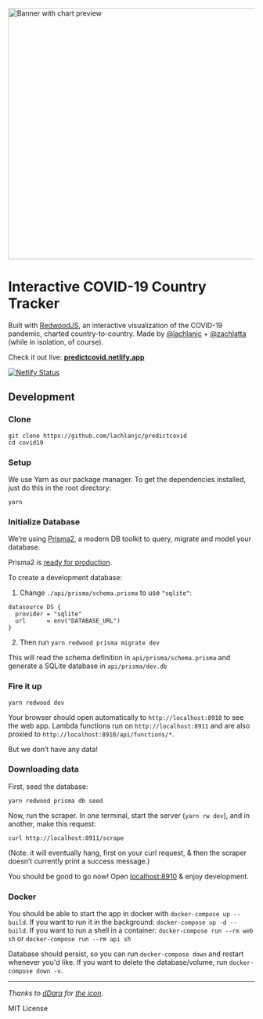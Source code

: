 <img src="https://predictcovid.netlify.app/card.png" width="512" alt="Banner with chart preview" />

# Interactive COVID-19 Country Tracker

Built with [RedwoodJS](https://redwoodjs.com), an interactive visualization of the COVID-19 pandemic,
charted country-to-country. Made by [@lachlanjc](https://lachlanjc.com) +
[@zachlatta](https://zachlatta.com) (while in isolation, of course).

Check it out live: [**predictcovid.netlify.app**](https://predictcovid.netlify.app/)

[![Netlify Status](https://api.netlify.com/api/v1/badges/bdfb5b9d-a04d-4f31-88b6-b8fe7c10c14c/deploy-status)](https://app.netlify.com/sites/predictcovid/deploys)

## Development

### Clone

```terminal
git clone https://github.com/lachlanjc/predictcovid
cd covid19
```

### Setup

We use Yarn as our package manager. To get the dependencies installed, just do this in the root directory:

```terminal
yarn
```

### Initialize Database

We’re using [Prisma2](https://github.com/prisma/prisma2), a modern DB toolkit to query, migrate and model your database.

Prisma2 is [ready for production](https://isprisma2ready.com).

To create a development database:

1. Change `./api/prisma/schema.prisma` to use `"sqlite"`:

```prisma
datasource DS {
  provider = "sqlite"
  url      = env("DATABASE_URL")
}
```

2. Then run `yarn redwood prisma migrate dev`

This will read the schema definition in `api/prisma/schema.prisma` and generate a SQLite database in `api/prisma/dev.db`

### Fire it up

```terminal
yarn redwood dev
```

Your browser should open automatically to `http://localhost:8910` to see the web app. Lambda functions run on
`http://localhost:8911` and are also proxied to `http://localhost:8910/api/functions/*`.

But we don’t have any data!

### Downloading data

First, seed the database:

```terminal
yarn redwood prisma db seed
```

Now, run the scraper. In one terminal, start the server (`yarn rw dev`), and in another, make this request:

```terminal
curl http://localhost:8911/scrape
```

(Note: it will eventually hang, first on your curl request, & then the scraper doesn’t currently print a success message.)

You should be good to go now! Open [localhost:8910](http://localhost:8910) & enjoy development.

### Docker

You should be able to start the app in docker with `docker-compose up --build`. If you want to run it in the background: `docker-compose up -d --build`. If you want to run a shell in a container: `docker-compose run --rm web sh` or `docker-compose run --rm api sh`

Database should persist, so you can run `docker-compose down` and restart whenever you'd like. If you want to delete the database/volume, run `docker-compose down -v`.

---

_Thanks to [dDara](https://thenounproject.com/dDara/) for [the icon](https://thenounproject.com/dDara/collection/coronavirus/)._

MIT License
